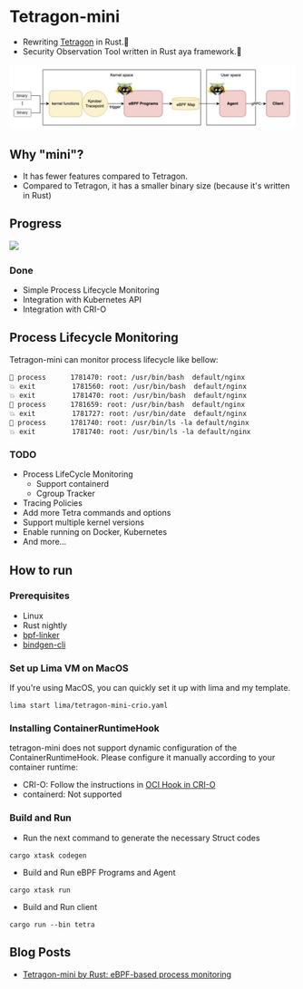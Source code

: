 # Tetragon-mini
- Rewriting [Tetragon](https://github.com/cilium/tetragon) in Rust.🦀
- Security Observation Tool written in Rust aya framework.🐝

<img src="docs/images/architecture.png" width="600">

## Why "mini"?
- It has fewer features compared to Tetragon.
- Compared to Tetragon, it has a smaller binary size (because it's written in Rust)

## Progress
![](https://geps.dev/progress/15)

### Done
- Simple Process Lifecycle Monitoring
- Integration with Kubernetes API
- Integration with CRI-O

## Process Lifecycle Monitoring
Tetragon-mini can monitor process lifecycle like bellow:
```
🚀 process      1781470: root: /usr/bin/bash  default/nginx
💥 exit         1781560: root: /usr/bin/bash  default/nginx
💥 exit         1781470: root: /usr/bin/bash  default/nginx
🚀 process      1781659: root: /usr/bin/bash  default/nginx
💥 exit         1781727: root: /usr/bin/date  default/nginx
🚀 process      1781740: root: /usr/bin/ls -la default/nginx
💥 exit         1781740: root: /usr/bin/ls -la default/nginx
```

### TODO
-   Process LifeCycle Monitoring
    - Support containerd
    - Cgroup Tracker
-	Tracing Policies
-	Add more Tetra commands and options
-	Support multiple kernel versions
-	Enable running on Docker, Kubernetes
-	And more…


## How to run
### Prerequisites
- Linux
- Rust nightly
- [bpf-linker](https://github.com/aya-rs/bpf-linker)
- [bindgen-cli](https://rust-lang.github.io/rust-bindgen/command-line-usage.html)

### Set up Lima VM on MacOS
If you're using MacOS, you can quickly set it up with lima and my template.
```
lima start lima/tetragon-mini-crio.yaml
```

### Installing ContainerRuntimeHook
tetragon-mini does not support dynamic configuration of the ContainerRuntimeHook. Please configure it manually according to your container runtime:
- CRI-O: Follow the instructions in [OCI Hook in CRI-O](./contrib/tetragon-rthooks/README.md)
- containerd: Not supported

### Build and Run
- Run the next command to generate the necessary Struct codes
```
cargo xtask codegen
```
- Build and Run eBPF Programs and Agent
```
cargo xtask run
```
- Build and Run client
```
cargo run --bin tetra
```

## Blog Posts
- [Tetragon-mini by Rust: eBPF-based process monitoring](https://yuki-nakamura.com/2024/12/27/tetragon-mini-by-rust-ebpf-based-process-monitoring/)
